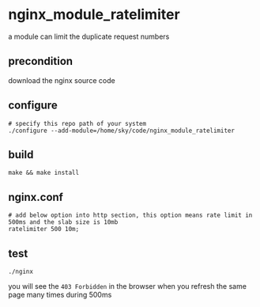 # nginx_module_ratelimiter
a module can limit the duplicate request numbers

## precondition

download the nginx source code

## configure

    # specify this repo path of your system
    ./configure --add-module=/home/sky/code/nginx_module_ratelimiter

## build

    make && make install

## nginx.conf

    # add below option into http section, this option means rate limit in 500ms and the slab size is 10mb
    ratelimiter 500 10m;

## test

    ./nginx

you will see the `403 Forbidden` in the browser when you refresh the same page many times during 500ms